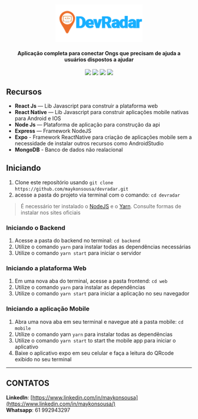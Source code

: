 <div align="center">
  <img src="./frontend/src/assets/../../../web/src/assets/logo@2x.png" height="100px" alt="Be the hero"/>
</div>

<div align="center">

  #### Aplicação completa para conectar Ongs que precisam de ajuda a usuários dispostos a ajudar


  ![](https://img.shields.io/badge/autor-Maykon%20Sousa-brightgreen)
  ![](https://img.shields.io/badge/Back--End-NodeJS-brightgreen)
  ![](https://img.shields.io/badge/Front--End-ReactJS-brightgreen)
  ![](https://img.shields.io/badge/Mobile-React%20Native-brightgreen)
</div> 

## Recursos

- **React Js** — Lib Javascript para construir a plataforma web
- **React Native** — Lib Javascript para construir aplicações mobile nativas para Android e IOS
- **Node Js** — Plataforma de aplicação para construção da api
- **Express** — Framework NodeJS
- **Expo** - Framework ReactNative para criação de aplicações mobile sem a necessidade de instalar outros recursos como AndroidStudio
- **MongoDB** - Banco de dados não realacional

## Iniciando

1. Clone este  reposítório usando `git clone https://github.com/maykonsousa/devradar.git`
2. acesse a pasta do projeto via terminal com o comando: `cd devradar`<br />

>É necessário ter instalado o [NodeJS](https://nodejs.org/en/download/) e o [Yarn](https://yarnpkg.com/). Consulte formas de instalar nos sites oficiais

### Iniciando o Backend

1. Acesse a pasta do backend no terminal: `cd backend`
2. Utilize o comando  `yarn` para instalar todas as dependências necessárias<br />
3. Utilize o comando  `yarn start` para iniciar o servidor

### Iniciando a plataforma Web

1. Em uma nova aba do terminal, acesse a pasta frontend: `cd web`
2. Utilize o comando  `yarn` para instalar as dependẽncias<br />
3. Utilize o comando `yarn start` para iniciar a aplicação no seu navegador

### Iniciando a aplicação Mobile

1. Abra uma nova aba em seu terminal e navegue até a pasta mobile: `cd mobile`
2. Utílize o comando yarn `yarn` para instalar todas as dependências
3. Utilize o comando `yarn start` to start the mobile app para iniciar o aplicativo
4. Baixe o aplicativo expo em seu celular e faça a leitura do QRcode exibido no seu terminal

***

## CONTATOS
**LinkedIn**: [https://www.linkedin.com/in/maykonsousa](https://www.linkedin.com/in/maykonsousa/)  
**Whatsapp**: 61 992943297

